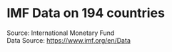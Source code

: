# IMF Data on 194 countries
Source: International Monetary Fund
<br>
Data Source:
https://www.imf.org/en/Data


